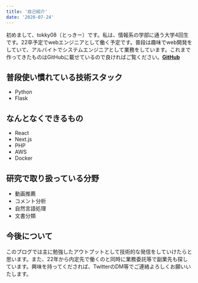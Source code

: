 ```yaml
---
title: '自己紹介'
date: '2020-07-24'
---
```


初めまして、tokky08（とっきー）です。私は、情報系の学部に通う大学4回生です。22卒予定でwebエンジニアとして働く予定です。普段は趣味でweb開発をしていて、アルバイトでシステムエンジニアとして業務をしています。これまで作ってきたものはGitHubに載せているので良ければご覧ください。**[GitHub](https://github.com/tokky08)**


## 普段使い慣れている技術スタック
 - Python
 - Flask

## なんとなくできるもの
 - React
 - Next.js
 - PHP
 - AWS
 - Docker

## 研究で取り扱っている分野
 - 動画推薦
 - コメント分析
 - 自然言語処理
 - 文書分類

## 今後について
このブログでは主に勉強したアウトプットとして技術的な発信をしていけたらと思います。また、22年から内定先で働くのと同時に業務委託等で副業先も探しています。興味を持ってくだされば、TwitterのDM等でご連絡よろしくお願いいたします。
